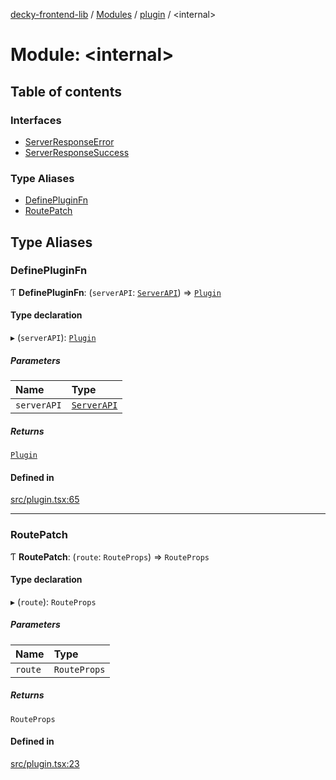 [decky-frontend-lib](../README.md) / [Modules](../modules.md) / [plugin](plugin.md) / <internal\>

# Module: <internal\>

## Table of contents

### Interfaces

- [ServerResponseError](../interfaces/plugin._internal_.ServerResponseError.md)
- [ServerResponseSuccess](../interfaces/plugin._internal_.ServerResponseSuccess.md)

### Type Aliases

- [DefinePluginFn](plugin._internal_.md#definepluginfn)
- [RoutePatch](plugin._internal_.md#routepatch)

## Type Aliases

### DefinePluginFn

Ƭ **DefinePluginFn**: (`serverAPI`: [`ServerAPI`](../interfaces/plugin.ServerAPI.md)) => [`Plugin`](../interfaces/plugin.Plugin.md)

#### Type declaration

▸ (`serverAPI`): [`Plugin`](../interfaces/plugin.Plugin.md)

##### Parameters

| Name | Type |
| :------ | :------ |
| `serverAPI` | [`ServerAPI`](../interfaces/plugin.ServerAPI.md) |

##### Returns

[`Plugin`](../interfaces/plugin.Plugin.md)

#### Defined in

[src/plugin.tsx:65](https://github.com/SteamDeckHomebrew/decky-frontend-lib/blob/33dd4e5/src/plugin.tsx#L65)

___

### RoutePatch

Ƭ **RoutePatch**: (`route`: `RouteProps`) => `RouteProps`

#### Type declaration

▸ (`route`): `RouteProps`

##### Parameters

| Name | Type |
| :------ | :------ |
| `route` | `RouteProps` |

##### Returns

`RouteProps`

#### Defined in

[src/plugin.tsx:23](https://github.com/SteamDeckHomebrew/decky-frontend-lib/blob/33dd4e5/src/plugin.tsx#L23)
